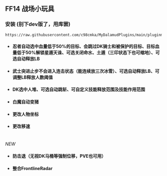<h2>FF14 战场小玩具</h2>

<h3>安装 (别下dev版了，用库罢)</h3>

```
https://raw.githubusercontent.com/c98cmka/MyDalamudPlugins/main/pluginmaster.json
```

- <h4>忍者自动选中血量低于50%的目标、会跳过DK骑士和被保护的目标、目标血量低于50%解锁星遁天诛、可选关闭命水、土遁（三印状态下也可缩地）、可选自动释放LB</h4>

- <h4>武士突进止步不会进入连击状态（能连续放三次冰雪）、可选自动释放LB、可调整LB释放人数阈值</h4>

- <h4>DK选中人堆、可选自动跳斩、可自定义技能释放范围及技能作用范围</h4>

- <h4>白魔自动变猪</h4>

- <h4>更改人物坐标</h4>

- <h4>更改移速</h4>
#
*NEW*
- <h4>防击退（无视DK马桶等强制位移，PVE也可用）</h4>

- <h4>整合FrontlineRadar<h4>
